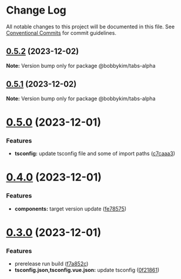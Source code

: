 # Change Log

All notable changes to this project will be documented in this file.
See [Conventional Commits](https://conventionalcommits.org) for commit guidelines.

## [0.5.2](https://github.com/bobbykim89/manguito-component-library/compare/@bobbykim/tabs-alpha@0.5.1...@bobbykim/tabs-alpha@0.5.2) (2023-12-02)

**Note:** Version bump only for package @bobbykim/tabs-alpha





## [0.5.1](https://github.com/bobbykim89/manguito-component-library/compare/@bobbykim/tabs-alpha@0.5.0...@bobbykim/tabs-alpha@0.5.1) (2023-12-02)

**Note:** Version bump only for package @bobbykim/tabs-alpha





# [0.5.0](https://github.com/bobbykim89/manguito-component-library/compare/@bobbykim/tabs-alpha@0.4.0...@bobbykim/tabs-alpha@0.5.0) (2023-12-01)


### Features

* **tsconfig:** update tsconfig file and some of import paths ([c7caaa3](https://github.com/bobbykim89/manguito-component-library/commit/c7caaa3101a5d57d0e799568f1c4f5cbebececc3))





# [0.4.0](https://github.com/bobbykim89/manguito-component-library/compare/@bobbykim/tabs-alpha@0.3.0...@bobbykim/tabs-alpha@0.4.0) (2023-12-01)


### Features

* **components:** target version update ([fe78575](https://github.com/bobbykim89/manguito-component-library/commit/fe78575f5e82bb854333672c3853956e9e930044))





# [0.3.0](https://github.com/bobbykim89/manguito-component-library/compare/@bobbykim/tabs-alpha@0.2.5...@bobbykim/tabs-alpha@0.3.0) (2023-12-01)


### Features

* prerelease run build ([f7a852c](https://github.com/bobbykim89/manguito-component-library/commit/f7a852c9bf12b77481bf5d2f1602e50367d834f8))
* **tsconfig.json,tsconfig.vue.json:** update tsconfig ([0f21861](https://github.com/bobbykim89/manguito-component-library/commit/0f2186167342314f5d218e789a68c03cf6faa8ff))
